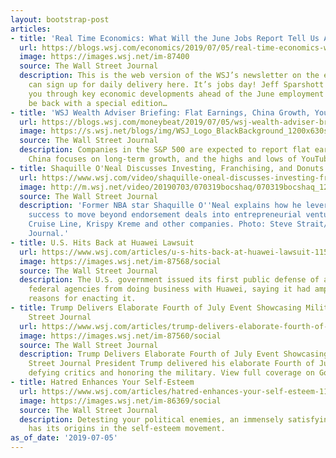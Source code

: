 ```yaml
---
layout: bootstrap-post
articles:
- title: 'Real Time Economics: What Will the June Jobs Report Tell Us About the Economy?'
  url: https://blogs.wsj.com/economics/2019/07/05/real-time-economics-what-will-the-june-jobs-report-tell-us-about-the-economy/
  image: https://images.wsj.net/im-87400
  source: The Wall Street Journal
  description: This is the web version of the WSJ’s newsletter on the economy. You
    can sign up for daily delivery here. It’s jobs day! Jeff Sparshott here to walk
    you through key economic developments ahead of the June employment report. We’ll
    be back with a special edition…
- title: 'WSJ Wealth Adviser Briefing: Flat Earnings, China Growth, YouTube Fame'
  url: https://blogs.wsj.com/moneybeat/2019/07/05/wsj-wealth-adviser-briefing-flat-earnings-china-growth-youtube-fame/
  image: https://s.wsj.net/blogs/img/WSJ_Logo_BlackBackground_1200x630social
  source: The Wall Street Journal
  description: Companies in the S&P 500 are expected to report flat earnings in 2Q,
    China focuses on long-term growth, and the highs and lows of YouTube fame.
- title: Shaquille O'Neal Discusses Investing, Franchising, and Donuts
  url: https://www.wsj.com/video/shaquille-oneal-discusses-investing-franchising-and-donuts/8063A172-ABFF-496B-8700-4D51A6234054.html
  image: http://m.wsj.net/video/20190703/070319bocshaq/070319bocshaq_1280x720.jpg
  source: The Wall Street Journal
  description: 'Former NBA star Shaquille O''Neal explains how he leveraged his basketball
    success to move beyond endorsement deals into entrepreneurial ventures with Carnival
    Cruise Line, Krispy Kreme and other companies. Photo: Steve Strait/The Wall Street
    Journal.'
- title: U.S. Hits Back at Huawei Lawsuit
  url: https://www.wsj.com/articles/u-s-hits-back-at-huawei-lawsuit-11562304654
  image: https://images.wsj.net/im-87568/social
  source: The Wall Street Journal
  description: The U.S. government issued its first public defense of a law that restricts
    federal agencies from doing business with Huawei, saying it had ample national-security
    reasons for enacting it.
- title: Trump Delivers Elaborate Fourth of July Event Showcasing Military - Wall
    Street Journal
  url: https://www.wsj.com/articles/trump-delivers-elaborate-fourth-of-july-event-showcasing-military-11562282904
  image: https://images.wsj.net/im-87560/social
  source: The Wall Street Journal
  description: Trump Delivers Elaborate Fourth of July Event Showcasing Military Wall
    Street Journal President Trump delivered his elaborate Fourth of July celebration,
    defying critics and honoring the military. View full coverage on Google News
- title: Hatred Enhances Your Self-Esteem
  url: https://www.wsj.com/articles/hatred-enhances-your-self-esteem-11562021287
  image: https://images.wsj.net/im-86369/social
  source: The Wall Street Journal
  description: Detesting your political enemies, an immensely satisfying feeling,
    has its origins in the self-esteem movement.
as_of_date: '2019-07-05'
---
```


